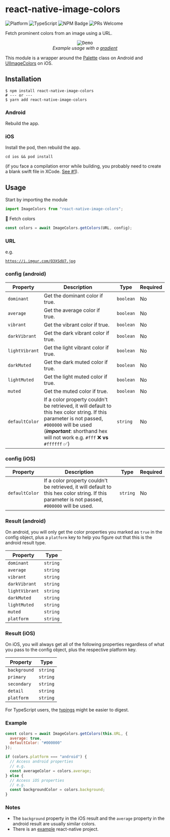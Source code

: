 # react-native-image-colors

![Platform](https://img.shields.io/badge/platform-ios%20%7C%20android-green)
![TypeScript](https://img.shields.io/badge/typescript-typed-blue)
![NPM Badge](https://img.shields.io/npm/v/react-native-image-colors)
![PRs Welcome](https://img.shields.io/badge/PRs-welcome-%23ff69b4)

Fetch prominent colors from an image using a URL.

<p align="center" >
  <kbd>
    <img src="https://github.com/osamaq/react-native-image-colors/raw/master/assets/demo.gif" title="Demo">
  </kbd>
  <br>
  <em>Example usage with a <a href="https://github.com/react-native-community/react-native-linear-gradient">gradient</a></em>
</p>

This module is a wrapper around the [Palette](https://developer.android.com/reference/androidx/palette/graphics/Palette) class on Android and [UIImageColors](https://github.com/jathu/UIImageColors) on iOS.

## Installation

```
$ npm install react-native-image-colors
# --- or ---
$ yarn add react-native-image-colors
```

### Android

Rebuild the app.

### iOS

Install the pod, then rebuild the app.

`cd ios && pod install`

(if you face a compilation error while building, you probably need to create a blank swift file in XCode. [See #1](https://github.com/osamaq/react-native-image-colors/issues/1)).

## Usage

Start by importing the module

```js
import ImageColors from "react-native-image-colors";
```

🎨 Fetch colors

```js
const colors = await ImageColors.getColors(URL, config);
```

### URL

e.g.

[`https://i.imgur.com/O3XSdU7.jpg`](https://i.imgur.com/O3XSdU7.jpg)

### config (android)

| Property       | Description                                                                                                                                                                                                                    | Type      | Required |
| -------------- | ------------------------------------------------------------------------------------------------------------------------------------------------------------------------------------------------------------------------------ | --------- | -------- |
| `dominant`     | Get the dominant color if true.                                                                                                                                                                                                | `boolean` | No       |
| `average`      | Get the average color if true.                                                                                                                                                                                                 | `boolean` | No       |
| `vibrant`      | Get the vibrant color if true.                                                                                                                                                                                                 | `boolean` | No       |
| `darkVibrant`  | Get the dark vibrant color if true.                                                                                                                                                                                            | `boolean` | No       |
| `lightVibrant` | Get the light vibrant color if true.                                                                                                                                                                                           | `boolean` | No       |
| `darkMuted`    | Get the dark muted color if true.                                                                                                                                                                                              | `boolean` | No       |
| `lightMuted`   | Get the light muted color if true.                                                                                                                                                                                             | `boolean` | No       |
| `muted`        | Get the muted color if true.                                                                                                                                                                                                   | `boolean` | No       |
| `defaultColor` | If a color property couldn't be retrieved, it will default to this hex color string. If this parameter is not passed, `#000000` will be used (**_important_**: shorthand hex will not work e.g. `#fff` ❌ **vs** `#ffffff` ✅) | `string`  | No       |

### config (iOS)

| Property       | Description                                                                                                                                   | Type     | Required |
| -------------- | --------------------------------------------------------------------------------------------------------------------------------------------- | -------- | -------- |
| `defaultColor` | If a color property couldn't be retrieved, it will default to this hex color string. If this parameter is not passed, `#000000` will be used. | `string` | No       |

### Result (android)

On android, you will only get the color properties you marked as `true` in the config object, plus a `platform` key to help you figure out that this is the android result type.

| Property       | Type     |
| -------------- | -------- |
| `dominant`     | `string` |
| `average`      | `string` |
| `vibrant`      | `string` |
| `darkVibrant`  | `string` |
| `lightVibrant` | `string` |
| `darkMuted`    | `string` |
| `lightMuted`   | `string` |
| `muted`        | `string` |
| `platform`     | `string` |

### Result (iOS)

On iOS, you will always get all of the following properties regardless of what you pass to the config object, plus the respective platform key.

| Property     | Type     |
| ------------ | -------- |
| `background` | `string` |
| `primary`    | `string` |
| `secondary`  | `string` |
| `detail`     | `string` |
| `platform`   | `string` |

For TypeScript users, the [typings](https://github.com/osamaq/react-native-image-colors/blob/master/index.d.ts) might be easier to digest.

### Example

```js
const colors = await ImageColors.getColors(this.URL, {
  average: true,
  defaultColor: "#000000"
});

if (colors.platform === "android") {
  // Access android properties
  // e.g.
  const averageColor = colors.average;
} else {
  // Access iOS properties
  // e.g.
  const backgroundColor = colors.background;
}
```

### Notes

- The `background` property in the iOS result and the `average` property in the android result are usually similar colors.
- There is an [example](https://github.com/osamaq/react-native-image-colors/tree/master/example) react-native project.
